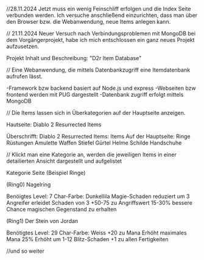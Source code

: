 //28.11.2024
Jetzt muss ein wenig Feinschliff erfolgen und die Index Seite verbunden werden.
Ich versuche anschließend einzurichten, dass man über den Browser bzw. die Webanwendung, neue Items anlegen kann.



// 21.11.2024
Neuer Versuch nach Verbindungsproblemen mit MongoDB bei dem Vorgängerprojekt, habe ich mich entschlossen ein ganz neues Projekt aufzusetzen.  

Projekt Inhalt und Beschreibung: "D2r Item Database"

// Eine Webanwendung, die mittels Datenbankzugriff eine Itemdatenbank aufrufen lässt.

-Framework bzw backend basiert auf Node.js und express -Webseiten bzw frontend werden mit PUG dargestellt -Datenbank zugriff erfolgt mittels MongoDB

// Die Items lassen sich in Überkategorien auf der Hauptseite anzeigen.

Hautseite: Diablo 2 Resurrected Items

Überschrifft: Diablo 2 Resurrected Items: Items Auf der Hauptseite: Ringe Rüstungen Amulette Waffen Stiefel Gürtel Helme Schilde Handschuhe

// Klickt man eine Kategorie an, werden die jeweiligen Items in einer detailierten Ansicht dargestellt und aufgelistet

Kategorie Seite (Beispiel Ringe)

(Ring0) Nagelring

Benöigtes Level: 7 Char-Farbe: Dunkellila Magie-Schaden reduziert um 3 Angreifer erleidet Schaden von 3 +50-75 zu Angriffswert 15-30% bessere Chance magischen Gegenstand zu erhalten

(Ring1) Der Stein von Jordan

Benötigtes Level: 29 Char-Farbe: Weiss +20 zu Mana Erhöht maximales Mana 25% Erhöht um 1-12 Blitz-Schaden +1 zu allen Fertigkeiten

//und so weiter
